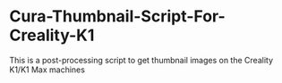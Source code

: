 # Cura-Thumbnail-Script-For-Creality-K1
This is a post-processing script to get thumbnail images on the Creality K1/K1 Max machines
